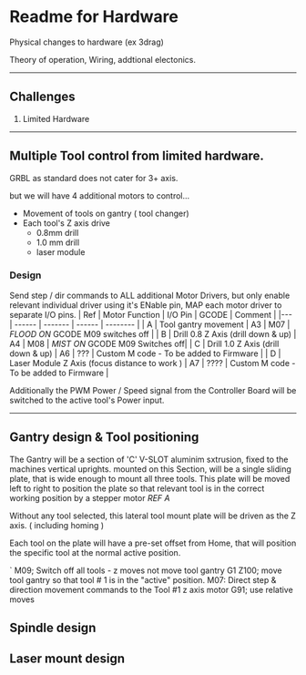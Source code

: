 # Readme for Hardware

Physical changes to hardware (ex 3drag)

Theory of operation, Wiring, addtional electonics.

---
## Challenges
1. Limited Hardware

---
## Multiple Tool control from limited hardware.

GRBL as standard does not cater for 3+ axis.

but we will have 4 additional motors to control...

- Movement of tools on gantry ( tool changer)
- Each tool's Z axis drive
    - 0.8mm drill
    - 1.0 mm drill
    - laser module

### Design

Send step / dir commands to ALL additional Motor Drivers, but only enable relevant individual driver using it's ENable pin,  MAP each motor driver to separate I/O pins.
| Ref | Motor Function | I/O Pin | GCODE | Comment |
|--- |  ------ | ------- | ------ | -------- |
| A | Tool gantry movement | A3 | M07 |  *FLOOD ON*   GCODE M09 switches off  |
| B | Drill 0.8 Z Axis (drill down & up) | A4 | M08 | *MIST ON*    GCODE M09 Switches off|
| C | Drill 1.0 Z Axis (drill down & up) | A6 | ??? | Custom M code  - To be added to Firmware  |
| D | Laser Module Z Axis (focus distance to work ) | A7 | ???? | Custom M code  - To be added to Firmware  |


Additionally the PWM Power  / Speed signal from the Controller Board will be switched to the active tool's Power input.

---

## Gantry design & Tool positioning

The Gantry will be a section of 'C' V-SLOT aluminim sxtrusion, fixed to the machines vertical uprights.
mounted on this Section, will be a single sliding plate, that is wide enough to mount all three tools.  This plate will be moved left to right to position the plate so that relevant tool is in the correct working position by a stepper motor *REF A*

Without any tool selected, this lateral tool mount plate will be driven as the Z axis. ( including homing )

Each tool on the plate will have a pre-set offset from Home, that will position the specific tool at the normal active position.

`
M09;  Switch off all tools - z moves not move tool gantry
G1 Z100; move tool gantry so that tool # 1 is in the "active" position.
M07:  Direct step & direction movement commands to the Tool #1 z axis motor
G91; use relative moves


## Spindle design

## Laser mount design